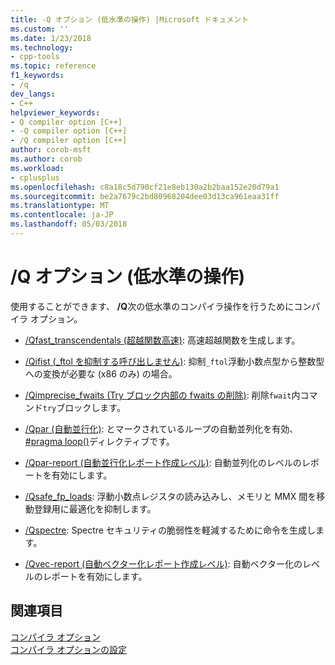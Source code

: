```yaml
---
title: -Q オプション (低水準の操作) |Microsoft ドキュメント
ms.custom: ''
ms.date: 1/23/2018
ms.technology:
- cpp-tools
ms.topic: reference
f1_keywords:
- /q
dev_langs:
- C++
helpviewer_keywords:
- Q compiler option [C++]
- -Q compiler option [C++]
- /Q compiler option [C++]
author: corob-msft
ms.author: corob
ms.workload:
- cplusplus
ms.openlocfilehash: c8a18c5d790cf21e8eb130a2b2baa152e20d79a1
ms.sourcegitcommit: be2a7679c2bd80968204dee03d13ca961eaa31ff
ms.translationtype: MT
ms.contentlocale: ja-JP
ms.lasthandoff: 05/03/2018
---
```

# <a name="q-options-low-level-operations"></a>/Q オプション (低水準の操作)

使用することができます、 **/Q**次の低水準のコンパイラ操作を行うためにコンパイラ オプション。

- [/Qfast_transcendentals (超越関数高速)](../../build/reference/qfast-transcendentals-force-fast-transcendentals.md): 高速超越関数を生成します。

- [/Qifist (_ftol を抑制する呼び出しません)](../../build/reference/qifist-suppress-ftol.md): 抑制`_ftol`浮動小数点型から整数型への変換が必要な (x86 のみ) の場合。

- [/Qimprecise_fwaits (Try ブロック内部の fwaits の削除)](../../build/reference/qimprecise-fwaits-remove-fwaits-inside-try-blocks.md): 削除`fwait`内コマンド`try`ブロックします。

- [/Qpar (自動並行化)](../../build/reference/qpar-auto-parallelizer.md): とマークされているループの自動並列化を有効、 [#pragma loop()](../../preprocessor/loop.md)ディレクティブです。

- [/Qpar-report (自動並行化レポート作成レベル)](../../build/reference/qpar-report-auto-parallelizer-reporting-level.md): 自動並列化のレベルのレポートを有効にします。

- [/Qsafe_fp_loads](../../build/reference/qsafe-fp-loads.md): 浮動小数点レジスタの読み込みし、メモリと MMX 間を移動登録用に最適化を抑制します。

- [/Qspectre](../../build/reference/qspectre.md): Spectre セキュリティの脆弱性を軽減するために命令を生成します。

- [/Qvec-report (自動ベクター化レポート作成レベル)](../../build/reference/qvec-report-auto-vectorizer-reporting-level.md): 自動ベクター化のレベルのレポートを有効にします。

## <a name="see-also"></a>関連項目

[コンパイラ オプション](../../build/reference/compiler-options.md)  
[コンパイラ オプションの設定](../../build/reference/setting-compiler-options.md)  
